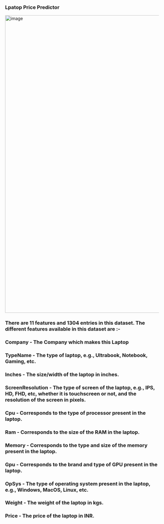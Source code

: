 ### Lpatop Price Predictor


<img width="1795" height="975" alt="image" src="https://github.com/user-attachments/assets/bca09e46-7ec2-48c1-9ccc-e77b67c20516" />




### There are 11 features and 1304 entries in this dataset. The different features available in this dataset are :-

### Company - The Company which makes this Laptop

### TypeName - The type of laptop, e.g., Ultrabook, Notebook, Gaming, etc.
### Inches  - The size/width of the laptop in inches.

### ScreenResolution - The type of screen of the laptop, e.g., IPS, HD, FHD, etc, whether it is touchscreen or not, and the resolution of the screen in pixels.

### Cpu - Corresponds to the type of processor present in the laptop.

### Ram - Corresponds to the size of the RAM in the laptop.

### Memory - Corresponds to the type and size of the memory present in the laptop.

### Gpu - Corresponds to the brand and type of GPU present in the laptop.

### OpSys - The type of operating system present in the laptop, e.g., Windows, MacOS, Linux, etc.

### Weight - The weight of the laptop in kgs.

### Price - The price of the laptop in INR.
